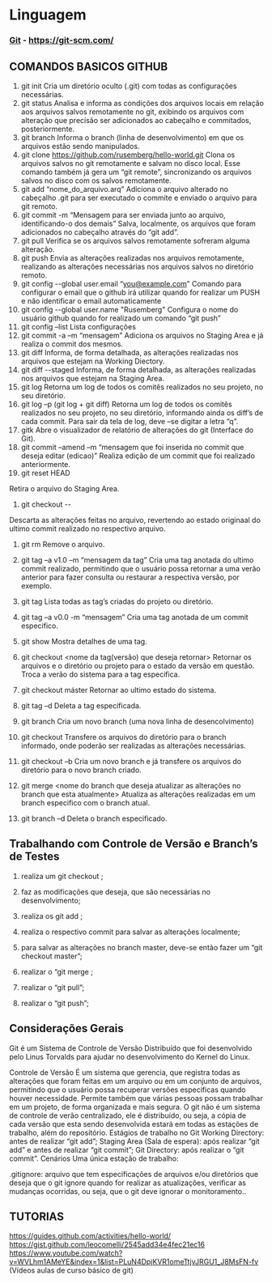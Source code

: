 # Linguagem
### [Git](https://git-scm.com/) - https://git-scm.com/

## COMANDOS BASICOS GITHUB

1. git init
Cria um diretório oculto (.git) com todas as configurações necessárias.
1. git status
Analisa e informa as condições dos arquivos locais em relação aos arquivos salvos remotamente no git, exibindo os arquivos com alteração que precisão ser adicionados ao cabeçalho e commitados, posteriormente.
1. git branch
Informa o branch (linha de desenvolvimento) em que os arquivos estão sendo manipulados.
1. git clone https://github.com/rusemberg/hello-world.git
Clona os arquivos salvos no git remotamente e salvam no disco local. Esse comando também já gera um “git remote”, sincronizando os arquivos salvos no disco com os salvos remotamente.
1. git add “nome_do_arquivo.arq”
Adiciona o arquivo alterado no cabeçalho .git para ser executado o commite e enviado o arquivo para git remoto.
1. git commit -m “Mensagem para ser enviada junto ao arquivo, identificando-o dos demais”
Salva, localmente, os arquivos que foram adicionados no cabeçalho através do “git add”.
1. git pull
Verifica se os arquivos salvos remotamente sofreram alguma alteração.
1. git push
Envia as alterações realizadas nos arquivos remotamente, realizando as alterações necessárias nos arquivos salvos no diretório remoto.
1. git config --global user.email “you@example.com”
Comando para configurar o email que o github irá utilizar quando for realizar um PUSH e não identificar o email automaticamente
1. git config --global user.name "Rusemberg"
Configura o nome do usuário github quando for realizado um comando “git push”
1. git config –list
Lista configurações
1. git commit -a –m “mensagem”
Adiciona os arquivos no Staging Area e já realiza o commit dos mesmos.
1. git diff
Informa, de forma detalhada, as alterações realizadas nos arquivos que estejam na Working Diectory.
1. git diff --staged
Informa, de forma detalhada, as alterações realizadas nos arquivos que estejam na Staging Area.
1. git log
Retorna um log de todos os comitês realizados no seu projeto, no seu diretório.
1. git log –p (git log + git diff)
Retorna um log de todos os comitês realizados no seu projeto, no seu diretório, informando ainda os diff’s de cada commit. Para sair da tela de log, deve –se digitar a letra “q”.
1. gitk
Abre o visualizador de relatório de alterações do git (Interface do Git).
1. git commit –amend –m “mensagem que foi inserida no commit que deseja editar (edicao)” 
Realiza edição de um commit que foi realizado anteriormente.
1. git reset HEAD <nome do arquivo>

Retira o arquivo do Staging Area.
1. git checkout -- <nome do arquivo>

Descarta as alterações feitas no arquivo, revertendo ao estado originaal do ultimo commit realizado no respectivo arquivo.
1. git rm <nome do arquivo> Remove o arquivo.

1. git tag –a v1.0 –m “mensagem da tag”
Cria uma tag anotada do ultimo commit realizado, permitindo que o usuário possa retornar a uma verão anterior para fazer consulta ou restaurar a respectiva versão, por exemplo.
1. git tag
Lista todas as tag’s criadas do projeto ou diretório.
1. git tag –a v0.0 <chave do commit que deseja versionar> -m “mensagem”
Cria uma tag anotada de um commit especifico.

1. git show <nome da tag>
Mostra detalhes de uma tag.

1. git checkout <nome da tag(versão) que deseja retornar>
Retornar os arquivos e o diretório ou projeto para o estado da versão em questão. Troca a verão do sistema para a tag especifica.
1. git checkout máster
Retornar ao ultimo estado do sistema.

1. git tag –d <nome da tag que deseja deletar>
Deleta a tag especificada.

1. git branch <nome do branch que deseja criar>
Cria um novo branch (uma nova linha de desencolvimento)

1. git checkout <nome do branch>
Transfere os arquivos do diretório para o branch informado, onde poderão ser realizadas as alterações necessárias.

1. git checkout –b <nome do branch>
Cria um novo branch e já transfere os arquivos do diretório para o novo branch criado.

1. git merge <nome do branch que deseja atualizar as alterações no branch que esta atualmente>
Atualiza as alterações realizadas em um branch especifico com o branch atual.

1. git branch –d <nome do branch>
Deleta o branch especificado.

## Trabalhando com Controle de Versão e Branch’s de Testes
1. realiza um git checkout <nome do branch de teste que deseja trabalhar>;

1. faz as modificações que deseja, que são necessárias no desenvolvimento;

1. realiza os git add <nome do arquivo>;

1. realiza o respectivo commit para salvar as alterações localmente;

1. para salvar as alterações no branch master, deve-se então fazer um “git checkout master”;

1. realizar o “git merge <nome do branch de teste que deseja atualizar com o master>;

1. realizar o “git pull”;
1. realizar o “git push”;

## Considerações Gerais
Git é um Sistema de Controle de Versão Distribuído que foi desenvolvido pelo Linus Torvalds para ajudar no desenvolvimento do Kernel do Linux.

Controle de Versão
É um sistema que gerencia, que registra todas as alterações que foram feitas em um arquivo ou em um conjunto de arquivos, permitindo que o usuário possa recuperar versões especificas quando houver necessidade. Permite também que várias pessoas possam trabalhar em um projeto, de forma organizada e mais segura. O git não é um sistema de controle de verão centralizado, ele é distribuído, ou seja, a cópia de cada versão que esta sendo desenvolvida estará em todas as estações de trabalho, além do repositório.
Estágios de trabalho no Git
Working Directory: antes de realizar “git add”;
Staging Area (Sala de espera): após realizar “git add” e antes de realizar “git commit”;
Git Directory: após realizar o “git commit”.
Cenários
Uma única estação de trabalho:

.gitignore: arquivo que tem especificações de arquivos e/ou diretórios que deseja que o git ignore quando for realizar as atualizações, verificar as mudanças ocorridas, ou seja, que o git deve ignorar o monitoramento..

## TUTORIAS 
https://guides.github.com/activities/hello-world/
https://gist.github.com/leocomelli/2545add34e4fec21ec16
https://www.youtube.com/watch?v=WVLhm1AMeYE&index=1&list=PLuN4DpjKVR1omeTtjvJRGU1_J8MsFN-fv (Vídeos aulas de curso básico de git)


